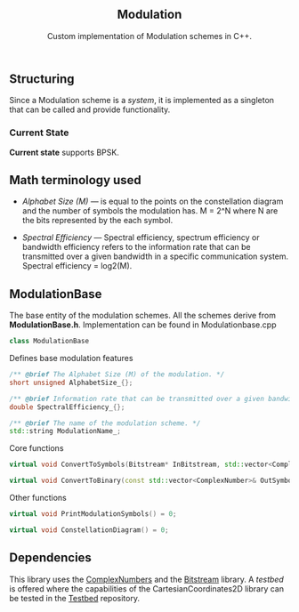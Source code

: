 <header>
  <h2>Modulation</h2>
  <p>Custom implementation of Modulation schemes in C++.</p>
</header>

<section id="structure-section">
    <div> 
      <h2>Structuring</h2>
      <p>Since a Modulation scheme is a <em>system</em>, it is implemented as a singleton that can be called and provide functionality.</p>
      <h3>Current State</h3>
      <p><strong>Current state</strong> supports BPSK.</p>
    </div>
</section>

<section id="terminology-section">
    <div>
        <h2>Math terminology used</h2>
        <ul>
            <li>
                <p><em>Alphabet Size (M) &mdash;</em> is equal to the points on the constellation diagram and the number of symbols the modulation has. M = 2^N where N are the bits represented by the each symbol.</p>
            </li>
            <li>
                <p><em>Spectral Efficiency &mdash;</em> Spectral efficiency, spectrum efficiency or bandwidth efficiency refers to the information rate that can be transmitted over a given bandwidth in a specific communication system. Spectral efficiency = log2(M).</p>
            </li>
        </ul>
    </div>
</section>

<h2>ModulationBase</h2>
<p>The base entity of the modulation schemes. All the schemes derive from <strong>ModulationBase.h</strong>. Implementation can be found in Modulationbase.cpp</p>

```C++
class ModulationBase
```

<p>Defines base modulation features</p>

```C++
/** @brief The Alphabet Size (M) of the modulation. */
short unsigned AlphabetSize_{};

/** @brief Information rate that can be transmitted over a given bandwidth = log2(M). */
double SpectralEfficiency_{};

/** @brief The name of the modulation scheme. */
std::string ModulationName_;
```

<p>Core functions</p>

```C++
virtual void ConvertToSymbols(Bitstream* InBitstream, std::vector<ComplexNumber>& OutSymbolstream) = 0;

virtual void ConvertToBinary(const std::vector<ComplexNumber>& OutSymbolstream, Bitstream& OutBitstream) = 0;
```

<p>Other functions</p>

```C++
virtual void PrintModulationSymbols() = 0;

virtual void ConstellationDiagram() = 0;
```

<footer>
  <h2>Dependencies</h2>
  <p>This library uses the <a href="https://github.com/spiros-zer/ComplexNumbers">ComplexNumbers</a> and the <a href="https://github.com/spiros-zer/Bitstream">Bitstream</a> library. A <em>testbed</em> is offered where the capabilities of the CartesianCoordinates2D library can be tested in the <a href="https://github.com/spiros-zer/Testbed">Testbed</a> repository. </p>
</footer>
